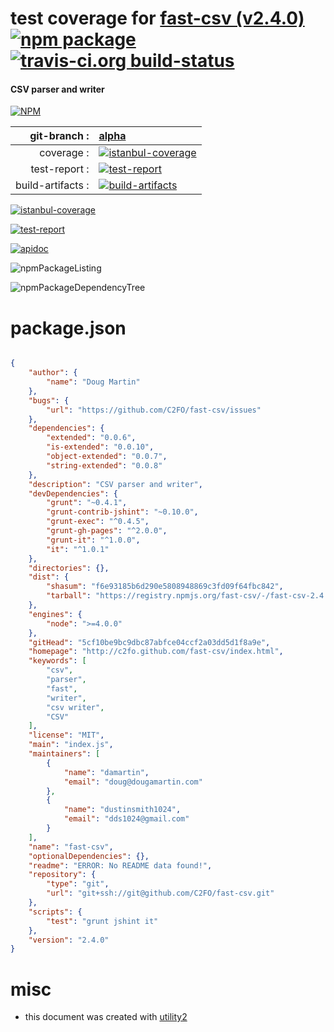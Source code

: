 # test coverage for  [fast-csv (v2.4.0)](http://c2fo.github.com/fast-csv/index.html)  [![npm package](https://img.shields.io/npm/v/npmtest-fast-csv.svg?style=flat-square)](https://www.npmjs.org/package/npmtest-fast-csv) [![travis-ci.org build-status](https://api.travis-ci.org/npmtest/node-npmtest-fast-csv.svg)](https://travis-ci.org/npmtest/node-npmtest-fast-csv)
#### CSV parser and writer

[![NPM](https://nodei.co/npm/fast-csv.png?downloads=true)](https://www.npmjs.com/package/fast-csv)

| git-branch : | [alpha](https://github.com/npmtest/node-npmtest-fast-csv/tree/alpha)|
|--:|:--|
| coverage : | [![istanbul-coverage](https://npmtest.github.io/node-npmtest-fast-csv/build/coverage.badge.svg)](https://npmtest.github.io/node-npmtest-fast-csv/build/coverage.html/index.html)|
| test-report : | [![test-report](https://npmtest.github.io/node-npmtest-fast-csv/build/test-report.badge.svg)](https://npmtest.github.io/node-npmtest-fast-csv/build/test-report.html)|
| build-artifacts : | [![build-artifacts](https://npmtest.github.io/node-npmtest-fast-csv/glyphicons_144_folder_open.png)](https://github.com/npmtest/node-npmtest-fast-csv/tree/gh-pages/build)|

[![istanbul-coverage](https://npmtest.github.io/node-npmtest-fast-csv/build/screenCapture.buildCustomOrg.browser.coverage.html.png)](https://npmtest.github.io/node-npmtest-fast-csv/build/coverage.html/index.html)

[![test-report](https://npmtest.github.io/node-npmtest-fast-csv/build/screenCapture.buildCustomOrg.browser.%252Fhome%252Ftravis%252Fbuild%252Fnpmtest%252Fnode-npmtest-fast-csv%252Ftmp%252Fbuild%252Ftest-report.html.png)](https://npmtest.github.io/node-npmtest-fast-csv/build/test-report.html)

[![apidoc](https://npmdoc.github.io/node-npmdoc-fast-csv/build/screenCapture.buildApidoc.browser.%252Fhome%252Ftravis%252Fbuild%252Fnpmdoc%252Fnode-npmdoc-fast-csv%252Ftmp%252Fbuild%252Fapidoc.html.png)](https://npmdoc.github.io/node-npmdoc-fast-csv/build/apidoc.html)

![npmPackageListing](https://npmtest.github.io/node-npmtest-fast-csv/build/screenCapture.npmPackageListing.svg)

![npmPackageDependencyTree](https://npmtest.github.io/node-npmtest-fast-csv/build/screenCapture.npmPackageDependencyTree.svg)



# package.json

```json

{
    "author": {
        "name": "Doug Martin"
    },
    "bugs": {
        "url": "https://github.com/C2FO/fast-csv/issues"
    },
    "dependencies": {
        "extended": "0.0.6",
        "is-extended": "0.0.10",
        "object-extended": "0.0.7",
        "string-extended": "0.0.8"
    },
    "description": "CSV parser and writer",
    "devDependencies": {
        "grunt": "~0.4.1",
        "grunt-contrib-jshint": "~0.10.0",
        "grunt-exec": "^0.4.5",
        "grunt-gh-pages": "^2.0.0",
        "grunt-it": "^1.0.0",
        "it": "^1.0.1"
    },
    "directories": {},
    "dist": {
        "shasum": "f6e93185b6d290e5808948869c3fd09f64fbc842",
        "tarball": "https://registry.npmjs.org/fast-csv/-/fast-csv-2.4.0.tgz"
    },
    "engines": {
        "node": ">=4.0.0"
    },
    "gitHead": "5cf10be9bc9dbc87abfce04ccf2a03dd5d1f8a9e",
    "homepage": "http://c2fo.github.com/fast-csv/index.html",
    "keywords": [
        "csv",
        "parser",
        "fast",
        "writer",
        "csv writer",
        "CSV"
    ],
    "license": "MIT",
    "main": "index.js",
    "maintainers": [
        {
            "name": "damartin",
            "email": "doug@dougamartin.com"
        },
        {
            "name": "dustinsmith1024",
            "email": "dds1024@gmail.com"
        }
    ],
    "name": "fast-csv",
    "optionalDependencies": {},
    "readme": "ERROR: No README data found!",
    "repository": {
        "type": "git",
        "url": "git+ssh://git@github.com/C2FO/fast-csv.git"
    },
    "scripts": {
        "test": "grunt jshint it"
    },
    "version": "2.4.0"
}
```



# misc
- this document was created with [utility2](https://github.com/kaizhu256/node-utility2)
